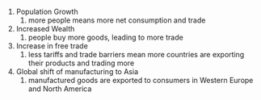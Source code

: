 1. Population Growth
	1. more people means more net consumption and trade
2. Increased Wealth
	1. people buy more goods, leading to more trade
3. Increase in free trade
	1. less tariffs and trade barriers mean more countries are exporting their products and trading more
4. Global shift of manufacturing to Asia 
	1. manufactured goods are exported to consumers in Western Europe and North America

